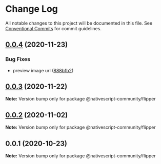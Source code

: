 # Change Log

All notable changes to this project will be documented in this file.
See [Conventional Commits](https://conventionalcommits.org) for commit guidelines.

## [0.0.4](https://github.com/nativescript-community/flipper/compare/v0.0.3...v0.0.4) (2020-11-23)


### Bug Fixes

* preview image url ([888bfb2](https://github.com/nativescript-community/flipper/commit/888bfb2be8ca7c43f5ad4f9e8382350f215c922f))





## [0.0.3](https://github.com/nativescript-community/flipper/compare/v0.0.2...v0.0.3) (2020-11-22)

**Note:** Version bump only for package @nativescript-community/flipper





## [0.0.2](https://github.com/@nativescript-community/flipper/compare/v0.0.1...v0.0.2) (2020-11-02)

**Note:** Version bump only for package @nativescript-community/flipper





## 0.0.1 (2020-10-23)

**Note:** Version bump only for package @nativescript-community/flipper
